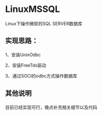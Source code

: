 # LinuxMSSQL
Linux下操作微软的SQL SERVER数据库</p>

## 实现思路：</p>
1、安装UnixOdbc</p>
2、安装FreeTds驱动</p>
3、通过SOCI的odbc方式操作数据库</p>

## 其他说明</p>
目前已经实现可行，晚点补充相关细节以及代码</p>
